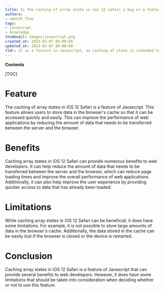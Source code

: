 ```yaml
---
title: Is the caching of array state in ios 12 safari a bug or a feature?
authors:
- smooth_flow
tags:
- javascript
- knowledge
thumbnail: images/javascript.png
created_at: 2023-02-07 00:00:00
updated_at: 2023-02-07 00:00:00
tldr: It is a feature in Javascript, as caching of state is intended to improve performance.
---
```


**Contents**

[TOC]

# Feature

The caching of array states in iOS 12 Safari is a feature of Javascript. This feature allows users to store data in the browser's cache so that it can be accessed quickly and easily. This can improve the performance of web applications by reducing the amount of data that needs to be transferred between the server and the browser.

# Benefits

Caching array states in iOS 12 Safari can provide numerous benefits to web developers. It can help reduce the amount of data that needs to be transferred between the server and the browser, which can reduce page loading times and improve the overall performance of web applications. Additionally, it can also help improve the user experience by providing quicker access to data that has already been loaded.

# Limitations

While caching array states in iOS 12 Safari can be beneficial, it does have some limitations. For example, it is not possible to store large amounts of data in the browser's cache. Additionally, the data stored in the cache can be easily lost if the browser is closed or the device is restarted.

# Conclusion

Caching array states in iOS 12 Safari is a feature of Javascript that can provide several benefits to web developers. However, it does have some limitations that should be taken into consideration when deciding whether or not to use this feature.
